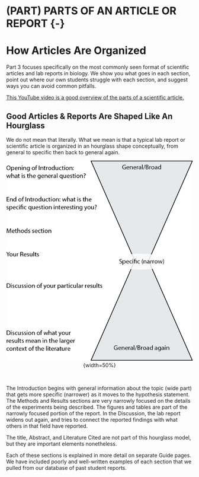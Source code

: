 # (PART) PARTS OF AN ARTICLE OR REPORT {-}
# How Articles Are Organized

Part 3 focuses specifically on the most commonly seen format of scientific articles and lab reports in biology. We show you what goes in each section, point out where our own students struggle with each section, and suggest ways you can avoid common pitfalls. 

[This YouTube video is a good overview of the parts of a scientific article.](https://youtu.be/9lL6xDKpHxw)


## Good Articles & Reports Are Shaped Like An Hourglass

We do not mean that literally. What we mean is that a typical lab report or scientific article is organized in an hourglass shape conceptually, from general to specific then back to general again.

<center>

![Figure 1: Hourglass model of an article or report](images/hourglass-writing-model.png){width=50%}

</center>
<br>

The Introduction begins with general information about the topic (wide part) that gets more specific (narrower) as it moves to the hypothesis statement. The Methods and Results sections are very narrowly focused on the details of the experiments being described. The figures and tables are part of the narrowly focused portion of the report. In the Discussion, the lab report widens out again, and tries to connect the reported findings with what others in that field have reported.

The title, Abstract, and Literature Cited are not part of this hourglass model, but they are important elements nonetheless. 

Each of these sections is explained in more detail on separate Guide pages. We have included poorly and well-written examples of each section that we pulled from our database of past student reports.


